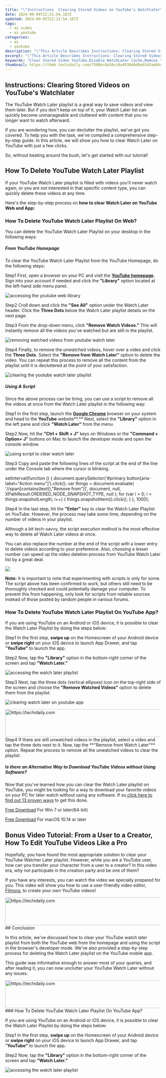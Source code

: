 ```yaml
---
title: "\"Instructions  Clearing Stored Videos on YouTube's Watchlater\""
date: 2024-09-04T22:21:54.187Z
updated: 2024-09-05T22:21:54.187Z
tags:
  - ai video
  - ai youtube
categories:
  - ai
  - youtube
description: "\"This Article Describes Instructions: Clearing Stored Videos on YouTube's Watchlater\""
excerpt: "\"This Article Describes Instructions: Clearing Stored Videos on YouTube's Watchlater\""
keywords: "Clear Stored Video YouTube,Disable WatchLater Cache,Remove YouTube Buffers,Purging YouTube Queue,Delete Watched Content,Eliminate Replay Buffer,Clear Playlists on YouTube"
thumbnail: https://thmb.techidaily.com/f308ec8a50cc9a493046d8e6543aebbcad8cb9f6d5b3eda7f842ca1c1e275bb8.png
---
```


## Instructions: Clearing Stored Videos on YouTube's Watchlater

The YouTube Watch Later playlist is a great way to save videos and view them later. But if you don't keep on top of it, your Watch Later list can quickly become unmanageable and cluttered with content that you no longer want to watch afterward.

If you are wondering how, you can declutter the playlist, we've got you covered. To help you with the task, we've compiled a comprehensive step-by-step guide. In this article, we will show you how to clear Watch Later on YouTube with just a few clicks.

So, without beating around the bush, let's get started with our tutorial!

## How To Delete YouTube Watch Later Playlist

If your YouTube Watch Later playlist is filled with videos you'll never watch again, or you are not interested in that specific content type, you can quickly delete these videos at any time.

Here's the step-by-step process on **how to clear Watch Later on YouTube Web and App:**

### How To Delete YouTube Watch Later Playlist On Web?

You can delete the YouTube Watch Later Playlist on your desktop in the following ways:

##### From YouTube Homepage

To clear the YouTube Watch Later Playlist from the YouTube Homepage, do the following steps:

Step1 First, open a browser on your PC and visit the [**YouTube homepage**](https://www.youtube.com/index?feature=signin)**.** Sign into your account if needed and click the **"Library"** option located at the left-hand side menu panel.

![accessing the youtube web library](https://images.wondershare.com/filmora/article-images/2023/03/accessing-the-youtube-web-library.png)

Step2 Croll down and click the **"See All"** option under the Watch Later header. Click the **Three Dots** below the Watch Later playlist details on the next page.

Step3 From the drop-down menu, click **"Remove Watch Videos."** This will instantly remove all the videos you've watched but are still in the playlist.

![removing watched videos from youtube watch later](https://images.wondershare.com/filmora/article-images/2023/03/removing-watched-videos-from-youtube-watch-later.png)

Step4 Finally, to remove the unwatched videos, hover over a video and click the **Three Dots**. Select the **"Remove from Watch Later"** option to delete the video. You can repeat this process to remove all the content from the playlist until it is decluttered at the point of your satisfaction.

![clearing the youtube watch later playlist](https://images.wondershare.com/filmora/article-images/2023/03/clearing-the-youtube-watch-later-playlist.png)

##### Using A Script

Since the above process can be tiring, you can use a script to remove all the videos at once from the Watch Later playlist in the following way:

Step1 In the first step, launch the [**Google Chrome**](https://www.google.com/intl/en%5Fpk/chrome/) browser on your system and head to the **YouTube** website**.** Next, select the **"Library"** option in the left pane and click **"Watch Later"** from the menu.

Step2 Now, hit the **"Ctrl + Shift + J"** keys on Windows or the **"Command + Option+ J"** buttons on Mac to launch the developer mode and open the console window.

![using script to clear watch later](https://images.wondershare.com/filmora/article-images/2023/03/using-script-to-clear-watch-later.png)

Step3 Copy and paste the following lines of the script at the end of the line under the Console tab where the cursor is blinking.

setInterval(function () { document.querySelector('#primary button\[aria-label="Action menu"\]').click(); var things = document.evaluate( '//span\[contains(text(),"Remove from")\]', document, null, XPathResult.ORDERED\_NODE\_SNAPSHOT\_TYPE, null ); for (var i = 0; i < things.snapshotLength; i++) { things.snapshotItem(i).click(); } }, 1000);

Step4 In the last step, hit the **"Enter"** key to clear the Watch Later Playlist on YouTube. However, the process may take some time, depending on the number of videos in your playlist.

Although a bit tech-savvy, the script execution method is the most effective way to delete all Watch Later videos at once.

You can also replace the number at the end of the script with a lower entry to delete videos according to your preference. Also, choosing a lesser number can speed up the video deletion process from YouTube Watch Later list by a great deal.

![](https://images.wondershare.com/assets/images-common/icon-note.png)

**Note:** It is important to note that experimenting with scripts is only for some. The script above has been confirmed to work, but others still need to be thoroughly checked and could potentially damage your computer. To prevent this from happening, only look for scripts from reliable sources instead of those posted by random people in various forums.

### How To Delete YouTube Watch Later Playlist On YouTube App?

If you are using YouTube on an Android or iOS device, it is possible to clear the Watch Later Playlist by doing the steps below:

Step1 In the first step, **swipe up** on the Homescreen of your Android device or **swipe right** on your iOS device to launch App Drawer, and tap "**YouTube"** to launch the app.

Step2 Now, tap the **"Library"** option in the bottom-right corner of the screen and tap **"Watch Later."**

![accessing the watch later playlist](https://images.wondershare.com/filmora/article-images/2023/03/accessing-the-watch-later-playlist.png)

Step3 Next, tap the three dots (vertical ellipses) icon on the top-right side of the screen and choose the **"Remove Watched Videos"** option to delete them from the playlist.

![clearing watch later on youtube app](https://images.wondershare.com/filmora/article-images/2023/03/clearing-watch-later-on-youtube-app.png)

<!-- affiliate ads begin -->
<a href="https://aligracehair.sjv.io/c/5597632/1934258/19272" target="_top" id="1934258">
  <img src="//a.impactradius-go.com/display-ad/19272-1934258" border="0" alt="https://techidaily.com" width="728" height="90"/>
</a>
<img height="0" width="0" src="https://aligracehair.sjv.io/i/5597632/1934258/19272" style="position:absolute;visibility:hidden;" border="0" />
<!-- affiliate ads end -->
Step4 If there are still unwatched videos in the playlist, select a video and tap the three dots next to it. Now, tap the **"Remove from Watch Later"** option. Repeat the process to remove all the unwatched videos to clear the playlist.

##### Is there an Alternative Way to Download YouTube Videos without Using Software?

Now that you've learned how you can clear the Watch Later playlist on YouTube, you might be looking for a way to download your favorite videos on your PC for later watch without using any software. If so,[click here to find out 13 proven ways](https://tools.techidaily.com/wondershare/filmora/download/) to get this done.

[Free Download](https://tools.techidaily.com/wondershare/filmora/download/) For Win 7 or later(64-bit)

[Free Download](https://tools.techidaily.com/wondershare/filmora/download/) For macOS 10.14 or later

## Bonus Video Tutorial: From a User to a Creator, How To Edit YouTube Videos Like a Pro

Hopefully, you have found the most appropriate solution to clear your YouTube Watcher Later playlist. However, while you are a YouTube user, how can you transfer your character from a user to a creator? In this video era, why not participate in the creation party and be one of them?

If you have any interests, you can watch the video we specially prepared for you. This video will show you how to use a user-friendly video editor, [Filmora](https://tools.techidaily.com/wondershare/filmora/download/), to create your own YouTube videos!

<!-- affiliate ads begin -->
<a href="https://imp.i357552.net/c/5597632/994842/11832" target="_top" id="994842">
  <img src="//a.impactradius-go.com/display-ad/11832-994842" border="0" alt="https://techidaily.com" width="728" height="90"/>
</a>
<img height="0" width="0" src="https://imp.i357552.net/i/5597632/994842/11832" style="position:absolute;visibility:hidden;" border="0" />
<!-- affiliate ads end -->
## Conclusion

In this article, we've discussed how to clear your YouTube watch later playlist from both the YouTube web from the homepage and using the script in the browser's developer mode. We've also provided a step-by-step process for deleting the Watch Later playlist on the YouTube mobile app.

This guide was informative enough to answer most of your queries, and after reading it, you can now unclutter your YouTube Watch Later without any issues.

<!-- affiliate ads begin -->
<a href="https://appsumo.8odi.net/c/5597632/2030391/7443" target="_top" id="2030391">
  <img src="//a.impactradius-go.com/display-ad/7443-2030391" border="0" alt="https://techidaily.com" width="728" height="90"/>
</a>
<img height="0" width="0" src="https://appsumo.8odi.net/i/5597632/2030391/7443" style="position:absolute;visibility:hidden;" border="0" />
<!-- affiliate ads end -->
### How To Delete YouTube Watch Later Playlist On YouTube App?

If you are using YouTube on an Android or iOS device, it is possible to clear the Watch Later Playlist by doing the steps below:

Step1 In the first step, **swipe up** on the Homescreen of your Android device or **swipe right** on your iOS device to launch App Drawer, and tap "**YouTube"** to launch the app.

Step2 Now, tap the **"Library"** option in the bottom-right corner of the screen and tap **"Watch Later."**

![accessing the watch later playlist](https://images.wondershare.com/filmora/article-images/2023/03/accessing-the-watch-later-playlist.png)

<!-- affiliate ads begin -->
<span id="1424533">
					<video width="864" height="1536" style="cursor:pointer"
           poster="//a.impactradius-go.com/display-clicktoplayimage/1424533.png"
           onclick="if(!this.playClicked){this.play();this.setAttribute('controls',true);this.playClicked=true;}">
	   <source src="//a.impactradius-go.com/display-ad/16446-1424533">
	   <img src="//a.impactradius-go.com/display-clicktoplayimage/1424533.png" style="border: none; height: 100%; width: 100%; object-fit: contain">
	</video>
	<div style="width:540px;text-align:center"><a href="javascript:window.open(decodeURIComponent('https%3A%2F%2Flaganoo.pxf.io%2Fc%2F5597632%2F1424533%2F16446'), '_blank');void(0);">Click here</a></div>
</span>
<img height="0" width="0" src="https://imp.pxf.io/i/5597632/1424533/16446" style="position:absolute;visibility:hidden;" border="0" />
<!-- affiliate ads end -->
Step3 Next, tap the three dots (vertical ellipses) icon on the top-right side of the screen and choose the **"Remove Watched Videos"** option to delete them from the playlist.

![clearing watch later on youtube app](https://images.wondershare.com/filmora/article-images/2023/03/clearing-watch-later-on-youtube-app.png)

Step4 If there are still unwatched videos in the playlist, select a video and tap the three dots next to it. Now, tap the **"Remove from Watch Later"** option. Repeat the process to remove all the unwatched videos to clear the playlist.

##### Is there an Alternative Way to Download YouTube Videos without Using Software?

Now that you've learned how you can clear the Watch Later playlist on YouTube, you might be looking for a way to download your favorite videos on your PC for later watch without using any software. If so,[click here to find out 13 proven ways](https://tools.techidaily.com/wondershare/filmora/download/) to get this done.

[Free Download](https://tools.techidaily.com/wondershare/filmora/download/) For Win 7 or later(64-bit)

[Free Download](https://tools.techidaily.com/wondershare/filmora/download/) For macOS 10.14 or later

<!-- affiliate ads begin -->
<a href="https://imp.i357552.net/c/5597632/863035/11832" target="_top" id="863035">
  <img src="//a.impactradius-go.com/display-ad/11832-863035" border="0" alt="https://techidaily.com" width="728" height="90"/>
</a>
<img height="0" width="0" src="https://imp.i357552.net/i/5597632/863035/11832" style="position:absolute;visibility:hidden;" border="0" />
<!-- affiliate ads end -->
## Bonus Video Tutorial: From a User to a Creator, How To Edit YouTube Videos Like a Pro

Hopefully, you have found the most appropriate solution to clear your YouTube Watcher Later playlist. However, while you are a YouTube user, how can you transfer your character from a user to a creator? In this video era, why not participate in the creation party and be one of them?

If you have any interests, you can watch the video we specially prepared for you. This video will show you how to use a user-friendly video editor, [Filmora](https://tools.techidaily.com/wondershare/filmora/download/), to create your own YouTube videos!

<!-- affiliate ads begin -->
<a href="https://imp.i357552.net/c/5597632/999558/11832" target="_top" id="999558">
  <img src="//a.impactradius-go.com/display-ad/11832-999558" border="0" alt="https://techidaily.com" width="728" height="90"/>
</a>
<img height="0" width="0" src="https://imp.i357552.net/i/5597632/999558/11832" style="position:absolute;visibility:hidden;" border="0" />
<!-- affiliate ads end -->
## Conclusion

In this article, we've discussed how to clear your YouTube watch later playlist from both the YouTube web from the homepage and using the script in the browser's developer mode. We've also provided a step-by-step process for deleting the Watch Later playlist on the YouTube mobile app.

This guide was informative enough to answer most of your queries, and after reading it, you can now unclutter your YouTube Watch Later without any issues.

<ins class="adsbygoogle"
     style="display:block"
     data-ad-format="autorelaxed"
     data-ad-client="ca-pub-7571918770474297"
     data-ad-slot="1223367746"></ins>

<ins class="adsbygoogle"
     style="display:block"
     data-ad-format="autorelaxed"
     data-ad-client="ca-pub-7571918770474297"
     data-ad-slot="1223367746"></ins>



<ins class="adsbygoogle"
     style="display:block"
     data-ad-client="ca-pub-7571918770474297"
     data-ad-slot="8358498916"
     data-ad-format="auto"
     data-full-width-responsive="true"></ins>

<span class="atpl-alsoreadstyle">Also read:</span>
<div><ul>
<li><a href="https://youtube-webster.techidaily.com/024-approved-youtubes-premier-gatherings-top-events-beyond-vidcon/"><u>[New] 2024 Approved  Youtube's Premier Gatherings  Top Events Beyond VidCon</u></a></li>
<li><a href="https://extra-support.techidaily.com/new-a-beginners-guide-to-use-snapseed-photo-editing-features/"><u>[New] A Beginner's Guide to Use Snapseed Photo Editing Features</u></a></li>
<li><a href="https://youtube-webster.techidaily.com/ompreenhensive-guide-for-youtube-short-video-creators-for-2024/"><u>[New] Compreenhensive Guide for YouTube Short Video Creators for 2024</u></a></li>
<li><a href="https://fox-access.techidaily.com/new-constructing-home-made-vr-headgear-with-google-cards/"><u>[New] Constructing Home-Made VR Headgear with Google Cards</u></a></li>
<li><a href="https://instagram-video-files.techidaily.com/new-in-2024-a-comprehensible-guide-to-instagrams-latest-updates/"><u>[New] In 2024, A Comprehensible Guide to Instagram's Latest Updates</u></a></li>
<li><a href="https://youtube-webster.techidaily.com/n-2024-streaming-stardom-unraveling-jake-pauls-youtube-rise/"><u>[New] In 2024, Streaming Stardom  Unraveling Jake Paul's YouTube Rise</u></a></li>
<li><a href="https://youtube-webster.techidaily.com/n-2024-top-15-asmr-channels-to-follow/"><u>[New] In 2024, Top 15 ASMR Channels to Follow</u></a></li>
<li><a href="https://youtube-webster.techidaily.com/ranks-and-puns-playbook-7-clever-gags-for-video-virtuosos-for-2024/"><u>[New] Pranks & Puns Playbook  7 Clever Gags for Video Virtuosos for 2024</u></a></li>
<li><a href="https://fox-boxes.techidaily.com/new-rating-7-of-the-ultimate-waterproof-recorder-guide/"><u>[New] Rating #7 of the Ultimate Waterproof Recorder Guide</u></a></li>
<li><a href="https://youtube-webster.techidaily.com/tep-by-step-process-for-free-youtube-educational-events-for-2024/"><u>[New] Step-by-Step Process for Free Youtube Educational Events for 2024</u></a></li>
<li><a href="https://youtube-webster.techidaily.com/ransform-your-asmr-experience-into-proficiently-produced-videos-for-2024/"><u>[New] Transform Your ASMR Experience Into Proficiently Produced Videos for 2024</u></a></li>
<li><a href="https://youtube-webster.techidaily.com/ransform-your-streaming-enabling-av1-technology-in-youtube/"><u>[New] Transform Your Streaming  Enabling AV1 Technology in YouTube</u></a></li>
<li><a href="https://youtube-webster.techidaily.com/ed-2024-approved-breakdown-of-youtubes-monetization-update/"><u>[Updated] 2024 Approved  Breakdown of YouTube's Monetization Update</u></a></li>
<li><a href="https://youtube-webster.techidaily.com/ed-2024-approved-charting-the-differences-in-youtubes-ownership-and-cc-models/"><u>[Updated] 2024 Approved  Charting the Differences in YouTube's Ownership and CC Models</u></a></li>
<li><a href="https://screen-capture.techidaily.com/updated-2024-approved-commanding-stage-confidence-with-powerpoint-voiceover-skills/"><u>[Updated] 2024 Approved  Commanding Stage Confidence with PowerPoint Voiceover Skills</u></a></li>
<li><a href="https://youtube-webster.techidaily.com/ed-2024-approved-guide-to-equipment-selection-for-youtube-creators/"><u>[Updated] 2024 Approved  Guide to Equipment Selection for YouTube Creators</u></a></li>
<li><a href="https://youtube-webster.techidaily.com/ed-2024-approved-low-cost-recording-choices-top-11-vlogger-essentials/"><u>[Updated] 2024 Approved  Low-Cost Recording Choices  Top 11 Vlogger Essentials</u></a></li>
<li><a href="https://youtube-webster.techidaily.com/ed-2024-approved-thrifty-approaches-to-youtube-video-card-production/"><u>[Updated] 2024 Approved  Thrifty Approaches to YouTube Video Card Production</u></a></li>
<li><a href="https://youtube-webster.techidaily.com/ed-clubbing-essentials-top-rated-dj-template-vids-for-2024/"><u>[Updated] Clubbing Essentials  Top-Rated DJ Template Vids for 2024</u></a></li>
<li><a href="https://youtube-webster.techidaily.com/ed-countering-harshness-maintaining-poise-online/"><u>[Updated] Countering Harshness  Maintaining Poise Online</u></a></li>
<li><a href="https://youtube-webster.techidaily.com/ed-diving-into-the-world-of-youtubers-starting-your-channel-earning-cash-for-2024/"><u>[Updated] Diving Into the World of Youtubers  Starting Your Channel, Earning Cash for 2024</u></a></li>
<li><a href="https://some-knowledge.techidaily.com/updated-from-basic-to-creative-zooming-into-video-filters-step-by-step/"><u>[Updated] From Basic to Creative  Zooming Into Video Filters Step-by-Step</u></a></li>
<li><a href="https://youtube-webster.techidaily.com/ed-harmonizing-cityscapes-and-nature-the-role-of-green-spaces/"><u>[Updated] Harmonizing Cityscapes and Nature  The Role of Green Spaces</u></a></li>
<li><a href="https://youtube-webster.techidaily.com/ed-in-2024-elevating-videography-mastery-of-the-green-screen-effect/"><u>[Updated] In 2024, Elevating Videography  Mastery of the Green Screen Effect</u></a></li>
<li><a href="https://youtube-webster.techidaily.com/ed-navigating-the-world-of-hashtags-to-boost-your-gaming-video-yields/"><u>[Updated] Navigating the World of Hashtags to Boost Your Gaming Video Yields</u></a></li>
<li><a href="https://extra-skills.techidaily.com/updated-proven-strategies-for-effective-phone-note-taking/"><u>[Updated] Proven Strategies for Effective Phone Note-Taking</u></a></li>
<li><a href="https://youtube-webster.techidaily.com/ed-unlock-the-power-of-partnerships-youtube-ads-with-a-famebit-edge-for-2024/"><u>[Updated] Unlock the Power of Partnerships  YouTube Ads with a FameBit Edge for 2024</u></a></li>
<li><a href="https://youtube-webster.techidaily.com/approved-best-hashtags-for-youtube-to-get-your-views-to-6-figures/"><u>2024 Approved  Best Hashtags for YouTube To Get Your Views to 6 Figures</u></a></li>
<li><a href="https://youtube-webster.techidaily.com/approved-follow-the-footsteps-of-fan-driven-forums/"><u>2024 Approved  Follow the Footsteps of Fan-Driven Forums</u></a></li>
<li><a href="https://youtube-webster.techidaily.com/approved-ultimate-list-of-16-starter-videos-for-more-watchers/"><u>2024 Approved  Ultimate List of 16 Starter Videos for More Watchers</u></a></li>
<li><a href="https://network-issues.techidaily.com/avoiding-common-video-editing-green-screen-failures-on-youtube/"><u>Avoiding Common Video Editing Green Screen Failures on YouTube</u></a></li>
<li><a href="https://youtube-webster.techidaily.com/minati-the-youtube-money-trail-of-ajey-nagar/"><u>CarryMinati  The YouTube Money Trail of Ajey Nagar</u></a></li>
<li><a href="https://techtrends.techidaily.com/discover-essential-notes-apps-our-top-picks-for-ipads-and-ipad-pro/"><u>Discover Essential Notes Apps: Our Top Picks for iPads & iPad Pro</u></a></li>
<li><a href="https://windows11.techidaily.com/enhance-windows-volume-preserve-data/"><u>Enhance Windows Volume, Preserve Data</u></a></li>
<li><a href="https://driver-download.techidaily.com/ensuring-compatibility-downloading-official-drivers-for-canon-dr-cu225-with-windows-11108/"><u>Ensuring Compatibility: Downloading Official Drivers for Canon DR-Cu225 with Windows 11/10/8</u></a></li>
<li><a href="https://digital-screen-recording.techidaily.com/essential-insights-into-valheim-planting-methods-for-2024/"><u>Essential Insights Into Valheim Planting Methods for 2024</u></a></li>
<li><a href="https://youtube-webster.techidaily.com/tion-of-engagement-key-post-vidcon-events-for-2024/"><u>Evolution of Engagement  Key Post-VidCon Events for 2024</u></a></li>
<li><a href="https://youtube-webster.techidaily.com/lence-guild-crafting-photos-plus-sounds-visuals/"><u>Excellence Guild  Crafting Photos + Sounds, Visuals</u></a></li>
<li><a href="https://howto.techidaily.com/fixes-for-apps-keep-crashing-on-infinix-hot-40-drfone-by-drfone-fix-android-problems-fix-android-problems/"><u>Fixes for Apps Keep Crashing on Infinix Hot 40 | Dr.fone</u></a></li>
<li><a href="https://iphone-unlock.techidaily.com/in-2024-8-safe-and-effective-methods-to-unlock-your-iphone-xs-max-without-a-passcode-drfone-by-drfone-ios/"><u>In 2024, 8 Safe and Effective Methods to Unlock Your iPhone XS Max Without a Passcode | Dr.fone</u></a></li>
<li><a href="https://youtube-webster.techidaily.com/24-optimal-voice-modification-software-for-video-makers/"><u>In 2024, Optimal Voice Modification Software for Video Makers</u></a></li>
<li><a href="https://ios-pokemon-go.techidaily.com/in-2024-top-15-augmented-reality-games-like-pokemon-go-to-play-on-apple-iphone-13-drfone-by-drfone-virtual-ios/"><u>In 2024, Top 15 Augmented Reality Games Like Pokémon GO To Play On Apple iPhone 13 | Dr.fone</u></a></li>
<li><a href="https://youtube-webster.techidaily.com/24-visionary-storytelling-for-video-viewers-growth/"><u>In 2024, Visionary Storytelling for Video Viewers' Growth</u></a></li>
<li><a href="https://hardware-help.techidaily.com/install-realtek-card-reader-software-on-windows-11-secure-your-files-now/"><u>Install RealTek Card Reader Software on Windows 11 - Secure Your Files Now</u></a></li>
<li><a href="https://youtube-webster.techidaily.com/ey-of-a-movie-maker-youtube-tutorials-and-more-for-2024/"><u>Journey of a Movie Maker  YouTube Tutorials & More for 2024</u></a></li>
<li><a href="https://youtube-webster.techidaily.com/al-solution-screen-capture-for-youtube-success/"><u>Optimal Solution  Screen Capture for YouTube Success</u></a></li>
<li><a href="https://buynow-info.techidaily.com/optimizing-your-connectivity-inside-look-at-asus-ax6600-mesh-wi-fis-capabilities-and-efficiency/"><u>Optimizing Your Connectivity: Inside Look at Asus AX6600 Mesh Wi-Fi's Capabilities & Efficiency</u></a></li>
<li><a href="https://youtube-webster.techidaily.com/inting-your-participation-in-youtube-dialogues-for-2024/"><u>Pinpointing Your Participation in YouTube Dialogues for 2024</u></a></li>
<li><a href="https://youtube-webster.techidaily.com/t-strategies-in-youtube-marketing-for-2024/"><u>Profit Strategies in YouTube Marketing for 2024</u></a></li>
<li><a href="https://youtube-webster.techidaily.com/ified-design-guide-add-your-own-style-to-your-video-shorts-for-2024/"><u>Simplified Design Guide  Add Your Own Style to Your Video Shorts for 2024</u></a></li>
<li><a href="https://tech-hub.techidaily.com/the-evolving-perils-of-next-gen-generative-ai/"><u>The Evolving Perils of Next-Gen Generative AI</u></a></li>
<li><a href="https://youtube-webster.techidaily.com/eal-score-separating-authentic-from-artificial-subscribers-online/"><u>The Real Score  Separating Authentic From Artificial Subscribers Online</u></a></li>
<li><a href="https://android-location-track.techidaily.com/top-10-best-spy-watches-for-your-tecno-pop-7-pro-drfone-by-drfone-virtual-android/"><u>Top 10 Best Spy Watches For your Tecno Pop 7 Pro | Dr.fone</u></a></li>
<li><a href="https://tech-renaissance.techidaily.com/troubleshooting-hulus-error-code-rununk13-for-smooth-viewing-experience/"><u>Troubleshooting Hulu's Error Code RUNUNK13 for Smooth Viewing Experience</u></a></li>
<li><a href="https://data-safeguard.techidaily.com/unlock-the-power-of-iphone-data-restoration-safely-bring-back-your-deleted-images/"><u>Unlock the Power of iPhone Data Restoration: Safely Bring Back Your Deleted Images</u></a></li>
</ul></div>
